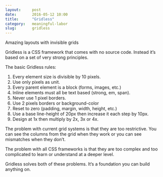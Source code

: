 ```yaml
---
layout:     post
date:       2016-05-12 10:00
title:      "Gridless"
category:   meaningful-labor
slug:       gridless
---
```


Amazing layouts with invisible grids

Gridless is a CSS framework that comes with no source code. Instead it’s based on a set of very strong principles.

The basic Gridless rules:

1. Every element size is divisible by 10 pixels.
2. Use only pixels as unit.
3. Every parent element is a block (forms, images, etc.)
4. Inline elements must all be text based (strong, em, span).
5. Never use 1 pixel borders.
6. Use 2 pixels borders or background-color
7. Reset to zero (padding, margin, width, height, etc.)
8. Use a base line-height of 20px then increase it each step by 10px.
7. Design at 1x then multiply by 2x, 3x or 4x.

The problem with current grid systems is that they are too restrictive. You can see the columns from the grid when they work or you can see mismatches when they don’t.

The problem with all CSS frameworks is that they are too complex and too complicated to learn or understand at a deeper level.

Gridless solves both of these problems. It‘s a foundation you can build anything on.
